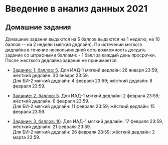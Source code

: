 # Введение в анализ данных 2021

## Домашние задания
Домашние задания выдаются на 5 баллов выдаются на 1 неделю, на 10 баллов -- на 2 недели (мягкий дедлайн). По истечении мягкого дедлайна в течение нескольких дней есть возможность досдать задание со штрафными баллами: - 1 балл за каждый день просрочки. После жесткого дедлайна задание не принимается.

* [Задание: 1, баллов: 5](https://github.com/PersDep/data-mining-intro-2021/blob/main/hw01-pandas.ipynb). Для ИАД-1 мягкий дедлайн: 26 января 23:59; жёсткий дедлайн: 30 января 23:59.<br/>Для БИ-2 мягкий дедлайн: 4 февраля 23:59; жёсткий дедлайн: 8 февраля 23:59. 

* [Задание: 2, баллов: 5](https://github.com/PersDep/data-mining-intro-2021/blob/main/hw02-numpy.ipynb). Для ИАД-1 мягкий дедлайн: 2 февраля 23:59; жёсткий дедлайн: 6 февраля 23:59.<br/>Для БИ-2 мягкий дедлайн: 11 февраля 23:59; жёсткий дедлайн: 15 февраля 23:59. 

* [Задание: 3, баллов: 10](https://github.com/PersDep/data-mining-intro-2021/blob/main/hw03-EDA.ipynb). Для ИАД-1 мягкий дедлайн: 17 февраля 23:59, жёсткий дедлайн: 21 февраля 23:59.<br/>Для БИ-2 мягкий дедлайн: 26 февраля 23:59; жёсткий дедлайн: 2 марта 23:59. 
